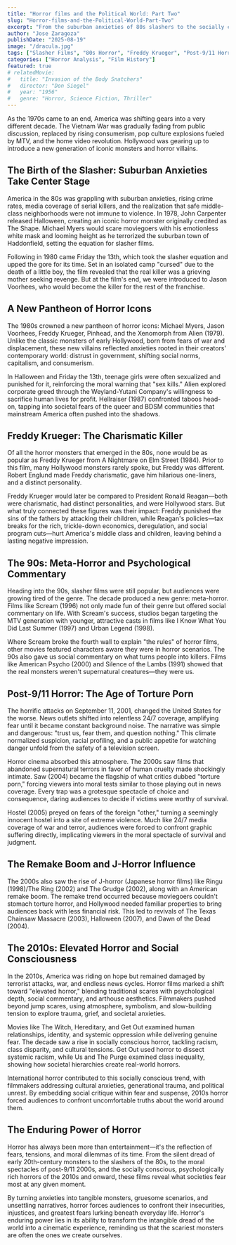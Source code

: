 ```yaml
---
title: "Horror films and the Political World: Part Two"
slug: "Horror-films-and-the-Political-World-Part-Two"
excerpt: "From the suburban anxieties of 80s slashers to the socially conscious elevated horror of the 2010s, explore how horror cinema has evolved to reflect America's changing fears and cultural landscape."
author: "Jose Zaragoza"
publishDate: "2025-08-19"
image: "/dracula.jpg"
tags: ["Slasher Films", "80s Horror", "Freddy Krueger", "Post-9/11 Horror", "Torture Porn", "Elevated Horror", "Social Commentary"]
categories: ["Horror Analysis", "Film History"]
featured: true
# relatedMovie:
#   title: "Invasion of the Body Snatchers"
#   director: "Don Siegel"
#   year: "1956"
#   genre: "Horror, Science Fiction, Thriller"
---
```


As the 1970s came to an end, America was shifting gears into a very different decade. The Vietnam War was gradually fading from public discussion, replaced by rising consumerism, pop culture explosions fueled by MTV, and the home video revolution. Hollywood was gearing up to introduce a new generation of iconic monsters and horror villains.

## The Birth of the Slasher: Suburban Anxieties Take Center Stage

America in the 80s was grappling with suburban anxieties, rising crime rates, media coverage of serial killers, and the realization that safe middle-class neighborhoods were not immune to violence. In 1978, John Carpenter released Halloween, creating an iconic horror monster originally credited as The Shape. Michael Myers would scare moviegoers with his emotionless white mask and looming height as he terrorized the suburban town of Haddonfield, setting the equation for slasher films.

Following in 1980 came Friday the 13th, which took the slasher equation and upped the gore for its time. Set in an isolated camp "cursed" due to the death of a little boy, the film revealed that the real killer was a grieving mother seeking revenge. But at the film's end, we were introduced to Jason Voorhees, who would become the killer for the rest of the franchise.

## A New Pantheon of Horror Icons

The 1980s crowned a new pantheon of horror icons: Michael Myers, Jason Voorhees, Freddy Krueger, Pinhead, and the Xenomorph from Alien (1979). Unlike the classic monsters of early Hollywood, born from fears of war and displacement, these new villains reflected anxieties rooted in their creators' contemporary world: distrust in government, shifting social norms, capitalism, and consumerism.

In Halloween and Friday the 13th, teenage girls were often sexualized and punished for it, reinforcing the moral warning that "sex kills." Alien explored corporate greed through the Weyland-Yutani Company's willingness to sacrifice human lives for profit. Hellraiser (1987) confronted taboos head-on, tapping into societal fears of the queer and BDSM communities that mainstream America often pushed into the shadows.

## Freddy Krueger: The Charismatic Killer

Of all the horror monsters that emerged in the 80s, none would be as popular as Freddy Krueger from A Nightmare on Elm Street (1984). Prior to this film, many Hollywood monsters rarely spoke, but Freddy was different. Robert Englund made Freddy charismatic, gave him hilarious one-liners, and a distinct personality.

Freddy Krueger would later be compared to President Ronald Reagan—both were charismatic, had distinct personalities, and were Hollywood stars. But what truly connected these figures was their impact: Freddy punished the sins of the fathers by attacking their children, while Reagan's policies—tax breaks for the rich, trickle-down economics, deregulation, and social program cuts—hurt America's middle class and children, leaving behind a lasting negative impression.

## The 90s: Meta-Horror and Psychological Commentary

Heading into the 90s, slasher films were still popular, but audiences were growing tired of the genre. The decade produced a new genre: meta-horror. Films like Scream (1996) not only made fun of their genre but offered social commentary on life. With Scream's success, studios began targeting the MTV generation with younger, attractive casts in films like I Know What You Did Last Summer (1997) and Urban Legend (1998).

Where Scream broke the fourth wall to explain "the rules" of horror films, other movies featured characters aware they were in horror scenarios. The 90s also gave us social commentary on what turns people into killers. Films like American Psycho (2000) and Silence of the Lambs (1991) showed that the real monsters weren't supernatural creatures—they were us.

## Post-9/11 Horror: The Age of Torture Porn

The horrific attacks on September 11, 2001, changed the United States for the worse. News outlets shifted into relentless 24/7 coverage, amplifying fear until it became constant background noise. The narrative was simple and dangerous: "trust us, fear them, and question nothing." This climate normalized suspicion, racial profiling, and a public appetite for watching danger unfold from the safety of a television screen.

Horror cinema absorbed this atmosphere. The 2000s saw films that abandoned supernatural terrors in favor of human cruelty made shockingly intimate. Saw (2004) became the flagship of what critics dubbed "torture porn," forcing viewers into moral tests similar to those playing out in news coverage. Every trap was a grotesque spectacle of choice and consequence, daring audiences to decide if victims were worthy of survival.

Hostel (2005) preyed on fears of the foreign "other," turning a seemingly innocent hostel into a site of extreme violence. Much like 24/7 media coverage of war and terror, audiences were forced to confront graphic suffering directly, implicating viewers in the moral spectacle of survival and judgment.

## The Remake Boom and J-Horror Influence

The 2000s also saw the rise of J-horror (Japanese horror films) like Ringu (1998)/The Ring (2002) and The Grudge (2002), along with an American remake boom. The remake trend occurred because moviegoers couldn't stomach torture horror, and Hollywood needed familiar properties to bring audiences back with less financial risk. This led to revivals of The Texas Chainsaw Massacre (2003), Halloween (2007), and Dawn of the Dead (2004).

## The 2010s: Elevated Horror and Social Consciousness

In the 2010s, America was riding on hope but remained damaged by terrorist attacks, war, and endless news cycles. Horror films marked a shift toward "elevated horror," blending traditional scares with psychological depth, social commentary, and arthouse aesthetics. Filmmakers pushed beyond jump scares, using atmosphere, symbolism, and slow-building tension to explore trauma, grief, and societal anxieties.

Movies like The Witch, Hereditary, and Get Out examined human relationships, identity, and systemic oppression while delivering genuine fear. The decade saw a rise in socially conscious horror, tackling racism, class disparity, and cultural tensions. Get Out used horror to dissect systemic racism, while Us and The Purge examined class inequality, showing how societal hierarchies create real-world horrors.

International horror contributed to this socially conscious trend, with filmmakers addressing cultural anxieties, generational trauma, and political unrest. By embedding social critique within fear and suspense, 2010s horror forced audiences to confront uncomfortable truths about the world around them.

## The Enduring Power of Horror

Horror has always been more than entertainment—it's the reflection of fears, tensions, and moral dilemmas of its time. From the silent dread of early 20th-century monsters to the slashers of the 80s, to the moral spectacles of post-9/11 2000s, and the socially conscious, psychologically rich horrors of the 2010s and onward, these films reveal what societies fear most at any given moment.

By turning anxieties into tangible monsters, gruesome scenarios, and unsettling narratives, horror forces audiences to confront their insecurities, injustices, and greatest fears lurking beneath everyday life. Horror's enduring power lies in its ability to transform the intangible dread of the world into a cinematic experience, reminding us that the scariest monsters are often the ones we create ourselves.